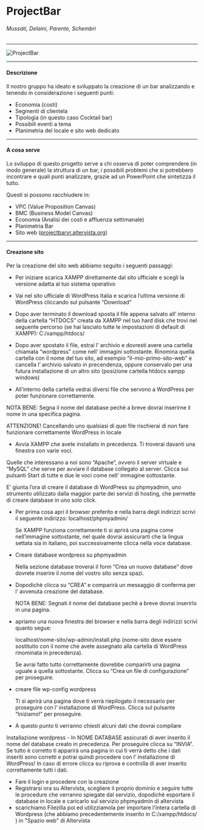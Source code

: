 # ProjectBar
###### Mussati, Delaini, Parente, Schembri

------------

![ProjectBar](https://user-images.githubusercontent.com/80251224/110308522-85518680-8000-11eb-80dd-de31063174ad.png)

------------
#### Descrizione
Il nostro gruppo ha ideato e sviluppato la creazione di un bar analizzando e tenendo in considerazione i seguenti punti: 
- Economia (costi)
- Segmenti di clientela
- Tipologia (in questo caso Cocktail bar)
- Possibili eventi a tema
- Planimetria del locale e sito web dedicato

------------

#### A cosa serve
Lo sviluppo di questo progetto serve a chi osserva di poter comprendere (in modo generale) la struttura di un bar, i possibili problemi che si potrebbero incontrare e quali punti analizzare, grazie ad un PowerPoint che sintetizza il tutto.

Questi si possono racchiudere in:
- VPC (Value Proposition Canvas)
- BMC (Business Model Canvas)
- Economia (Analisi dei costi e affluenza settimanale)
- Planimetria Bar
- Sito web ([projectbarvr.altervista.org](http://projectbarvr.altervista.org "projectbarvr.altervista.org"))

------------

#### Creazione sito

Per la creazione del sito web abbiamo seguito i seguenti passaggi:
  - Per iniziare scarica XAMPP direttamente dal sito ufficiale e scegli la versione adatta al tuo sistema operativo

  - Vai nel sito ufficiale di WordPress Italia e scarica l’ultima versione di WordPress cliccando sul pulsante “Download“

  - Dopo aver terminato il download sposta il file appena salvato all’ interno della cartella “HTDOCS” creata da XAMPP nel tuo hard   disk che trovi nel seguente percorso (se hai lasciato tutte le impostazioni di default di XAMPP): C:/xampp/htdocs/

  - Dopo aver spostato il file, estrai l’ archivio e dovresti avere una cartella chiamata “wordpress” come nell’ immagini sottostante. Rinomina quella cartella con il nome del tuo sito, ad esempio “il-mio-primo-sito-web” e cancella l’ archivio salvato in precendenza, oppure conservalo per una futura installazione di un altro sito
(posizione cartella htdocs xampp windows)

  - All’interno della cartella vedrai diversi file che servono a WordPress per poter funzionare correttamente.

  NOTA BENE: Segna il nome del database pechè a breve dovrai inserirne il nome in una specifica pagina.

  ATTENZIONE! Cancellando uno qualsiasi di quei file rischierai di non fare funzionare correttamente WordPress in locale

  - Avvia XAMPP che avete installato in precedenza. Ti troverai davanti una finestra con varie voci.

  Quelle che interessano a noi sono “Apache“, ovvero il server virtuale e “MySQL” che serve per avviare il database collegato al server. Clicca sui pulsanti Start di tutte e due   le voci come nell’ immagine sottostante.

E’ giunta l’ora di creare il database di WordPress su phpmyadmin, uno strumento utilizzato dalla maggior parte dei servizi di hosting, che permette di creare database in uno solo click.

  - Per prima cosa apri il browser preferito e nella barra degli indirizzi scrivi il seguente indirizzo: localhost/phpmyadmin/

    Se XAMPP funziona correttamente ti si aprirà una pagina come nell’immagine sottostante, nel quale dovrai assicurarti che la lingua settata sia in italiano, poi successivamente clicca nella voce database.

  - Creare database wordpress su phpmyadmin

    Nella sezione database troverai il form “Crea un nuovo database” dove dovrete inserire il nome del vostro sito senza spazi.

  - Dopodichè clicca su “CREA” e comparirà un messaggio di conferma per l’ avvenuta creazione del database.

    NOTA BENE: Segnati il nome del database pechè a breve dovrai inserirlo in una pagina.
    
  - apriamo una nuova finestra del browser e nella barra degli indirizzi scrivi quanto segue: 
  
    localhost/nome-sito/wp-admin/install.php (nome-sito deve essere sostituito con il nome che avete assegnato alla cartella di WordPress rinominata in precedenza).

    Se avrai fatto tutto correttamente dovrebbe comparirti una pagina uguale a quella sottostante. Clicca su “Crea un file di configurazione” per proseguire.

  - creare file wp-config wordpress

    Ti si aprirà una pagina dove ti verrà riepilogato il necessario per proseguire con l’ installazione di WordPress. Clicca sul pulsante “Iniziamo!” per proseguire.

  - A questo punto ti verranno chiesti alcuni dati che dovrai compilare

Installazione wordpress
    - In NOME DATABASE assicurati di aver inserito il nome del database creato in precedenza. Per proseguire clicca su “INVIA“.
    Se tutto è corretto ti apparirà una pagina in cui ti verrà detto che i dati inseriti sono corretti e potrai quindi procedere con l’ installazione di WordPress! In caso di errore clicca su riprova e controlla di aver inserito correttamente tutti i dati.
  - Fare il login e procedere con la creazione
  - Registrarsi ora su Altervista, scegliere il proprio dominio e seguire tutte le procedure che verranno spiegate dal servizio, dopodichè esportare il database in locale e caricarlo sul servizio phpmyadmin di altervista
  - scarichiamo Filezilla poi ed utilizziamola per importare l'intera cartella di Wordpress (che abbiamo precedentemente inserito in C:/xampp/htdocs/ ) in "Spazio web" di Altervista
